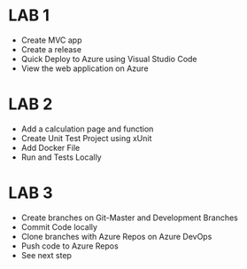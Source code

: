 # LAB 1
 * Create MVC app
 * Create a release
 * Quick Deploy to Azure using Visual Studio Code
 * View the web application on Azure

# LAB 2
  * Add a calculation page and function
  * Create Unit Test Project using xUnit
  * Add Docker File
  * Run and Tests Locally

# LAB 3
  * Create branches on Git-Master and Development Branches
  * Commit Code locally
  * Clone branches with Azure Repos on Azure DevOps
  * Push code to Azure Repos
  * See next step

